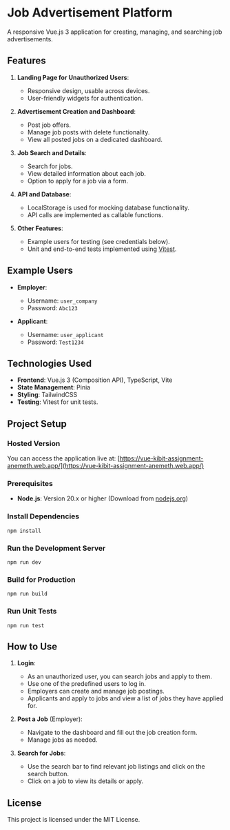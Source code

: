# Job Advertisement Platform

A responsive Vue.js 3 application for creating, managing, and searching job advertisements.

## Features

1. **Landing Page for Unauthorized Users**:

   - Responsive design, usable across devices.
   - User-friendly widgets for authentication.

2. **Advertisement Creation and Dashboard**:

   - Post job offers.
   - Manage job posts with delete functionality.
   - View all posted jobs on a dedicated dashboard.

3. **Job Search and Details**:

   - Search for jobs.
   - View detailed information about each job.
   - Option to apply for a job via a form.

4. **API and Database**:

   - LocalStorage is used for mocking database functionality.
   - API calls are implemented as callable functions.

5. **Other Features**:
   - Example users for testing (see credentials below).
   - Unit and end-to-end tests implemented using [Vitest](https://vitest.dev/).

## Example Users

- **Employer**:

  - Username: `user_company`
  - Password: `Abc123`

- **Applicant**:
  - Username: `user_applicant`
  - Password: `Test1234`

## Technologies Used

- **Frontend**: Vue.js 3 (Composition API), TypeScript, Vite
- **State Management**: Pinia
- **Styling**: TailwindCSS
- **Testing**: Vitest for unit tests.

## Project Setup

### Hosted Version

You can access the application live at: [https://vue-kibit-assignment-anemeth.web.app/](https://vue-kibit-assignment-anemeth.web.app/)

### Prerequisites

- **Node.js**: Version 20.x or higher (Download from [nodejs.org](https://nodejs.org))

### Install Dependencies

`npm install`

### Run the Development Server

`npm run dev`

### Build for Production

`npm run build`

### Run Unit Tests

`npm run test`

## How to Use

1. **Login**:

   - As an unauthorized user, you can search jobs and apply to them.
   - Use one of the predefined users to log in.
   - Employers can create and manage job postings.
   - Applicants and apply to jobs and view a list of jobs they have applied for.

2. **Post a Job** (Employer):

   - Navigate to the dashboard and fill out the job creation form.
   - Manage jobs as needed.

3. **Search for Jobs**:
   - Use the search bar to find relevant job listings and click on the search button.
   - Click on a job to view its details or apply.

## License

This project is licensed under the MIT License.
